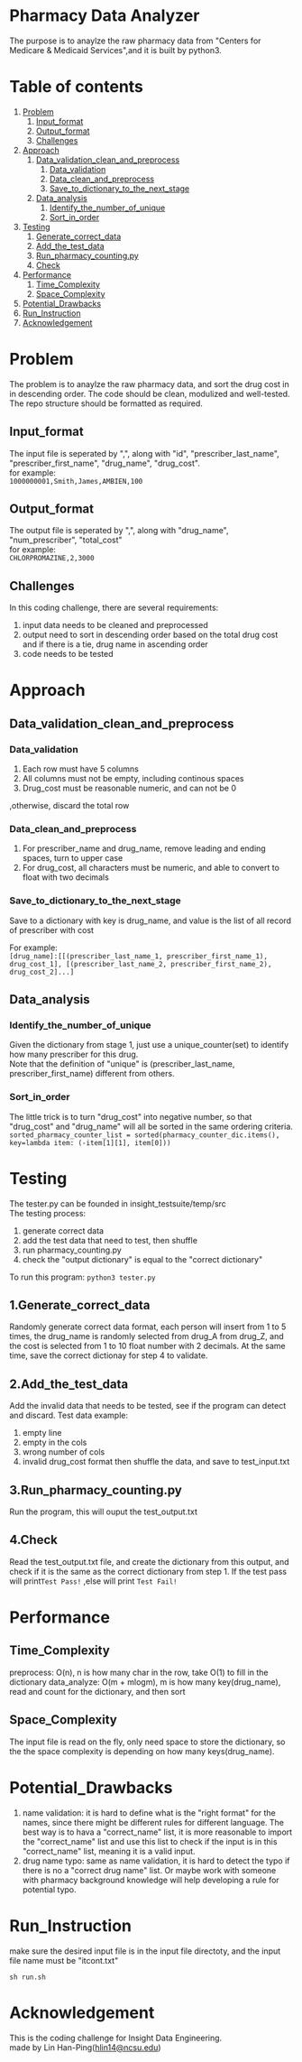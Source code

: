 
# Pharmacy Data Analyzer

The purpose is to anaylze the raw pharmacy data from "Centers for Medicare & Medicaid Services",and it is built by python3.<br />

# Table of contents
1. [Problem](README.md#problem)
	1. [Input_format](README.md#Input_format)
	2. [Output_format](README.md#Output_format)
	3. [Challenges](README.md#Challenges)
2. [Approach](README.md#Approach)
	1. [Data_validation_clean_and_preprocess](README.md#Data_validation_clean_and_preprocess)
		1. [Data_validation](README.md#Data_validation)
		2. [Data_clean_and_preprocess](README.md#Data_clean_and_preprocess)
		3. [Save_to_dictionary_to_the_next_stage](README.md#Save_to_dictionary_to_the_next_stage)
	2. [Data_analysis](README.md#Data_analysis)
		1. [Identify_the_number_of_unique](README.md#Identify_the_number_of_unique)
		2. [Sort_in_order](README.md#Sort_in_order)
3. [Testing](README.md#Testing)
	1. [Generate_correct_data](README.md#Generate_correct_data)
	2. [Add_the_test_data](README.md#Add_the_test_data)
	3. [Run_pharmacy_counting.py](README.md#Run_pharmacy_counting.py)
	4. [Check](README.md#Check)
4. [Performance](README.md#Performance)
	1. [Time_Complexity](README.md#Time_Complexity)
	2. [Space_Complexity](README.md#Space_Complexity)
5. [Potential_Drawbacks](README.md#Potential_Drawbacks)
6. [Run_Instruction](README.md#Run_Instruction)
7. [Acknowledgement](README.md#Acknowledgement)

# Problem
The problem is to anaylze the raw pharmacy data, and sort the drug cost in in descending order. The code should be clean, modulized and well-tested. The repo structure should be formatted as required.

## Input_format
The input file is seperated by ",", along with "id", "prescriber_last_name", "prescriber_first_name", "drug_name", "drug_cost".<br />
for example:<br />
`1000000001,Smith,James,AMBIEN,100`<br />

## Output_format
The output file is seperated by ",", along with "drug_name", "num_prescriber", "total_cost"<br />
for example:<br />
`CHLORPROMAZINE,2,3000
`
## Challenges
In this coding challenge, there are several requirements:
  1. input data needs to be cleaned and preprocessed
  2. output need to sort in descending order based on the total drug cost and if there is a tie, drug name in ascending order
  3. code needs to be tested


# Approach
## Data_validation_clean_and_preprocess
### Data_validation
  1. Each row must have 5 columns
  2. All columns must not be empty, including continous spaces
  3. Drug_cost must be reasonable numeric, and can not be 0

,otherwise, discard the total row<br />

### Data_clean_and_preprocess
  1. For prescriber_name and drug_name, remove leading and ending spaces, turn to upper case
  2. For drug_cost, all characters must be numeric, and able to convert to float with two decimals
  
### Save_to_dictionary_to_the_next_stage
Save to a dictionary with key is drug_name, and value is the list of all record of prescriber with cost<br />

For example:<br />
`
[drug_name]:[[(prescriber_last_name_1, prescriber_first_name_1), drug_cost_1], [(prescriber_last_name_2, prescriber_first_name_2), drug_cost_2]...]
`
  
## Data_analysis
### Identify_the_number_of_unique 
Given the dictionary from stage 1, just use a unique_counter(set) to identify how many prescriber for this drug.<br />
Note that the definition of "unique" is (prescriber_last_name, prescriber_first_name) different from others.

### Sort_in_order
The little trick is to turn "drug_cost" into negative number, so that "drug_cost" and "drug_name" will all be sorted in the same ordering criteria.<br />
`sorted_pharmacy_counter_list = sorted(pharmacy_counter_dic.items(), key=lambda item: (-item[1][1], item[0]))`

# Testing
The tester.py can be founded in insight_testsuite/temp/src<br />
The testing process:
1. generate correct data
2. add the test data that need to test, then shuffle
3. run pharmacy_counting.py
4. check the "output dictionary" is equal to the "correct dictionary"

To run this program: `python3 tester.py`

## 1.Generate_correct_data
Randomly generate correct data format, each person will insert from 1 to 5 times, the drug_name is randomly selected from drug_A from drug_Z, and the cost is selected from 1 to 10 float number with 2 decimals. At the same time, save the correct dictionay for step 4 to validate.

## 2.Add_the_test_data
Add the invalid data that needs to be tested, see if the program can detect and discard. Test data example:
1. empty line
2. empty in the cols
3. wrong number of cols
4. invalid drug_cost format
then shuffle the data, and save to test_input.txt

## 3.Run_pharmacy_counting.py
Run the program, this will ouput the test_output.txt

## 4.Check
Read the test_output.txt file, and create the dictionary from this output, and check if it is the same as the correct dictionary from step 1. If the test pass will print`Test Pass!`
	,else will print `Test Fail!`


# Performance
## Time_Complexity
preprocess: O(n), n is how many char in the row, take O(1) to fill in the dictionary
data_analyze: O(m + mlogm), m is how many key(drug_name), read and count for the dictionary, and then sort

## Space_Complexity
The input file is read on the fly, only need space to store the dictionary, so the the space complexity is depending on how many keys(drug_name). 

# Potential_Drawbacks
1. name validation: it is hard to define what is the "right format" for the names, since there might be different rules for different language. The best way is to hava a "correct_name" list, it is more reasonable to import the "correct_name" list and use this list to check if the input is in this "correct_name" list, meaning it is a valid input.
2. drug name typo: same as name validation, it is hard to detect the typo if there is no a "correct drug name" list. Or maybe work with someone with pharmacy background knowledge will help developing a rule for potential typo.


# Run_Instruction
make sure the desired input file is in the input file directoty, and the input file name must be "itcont.txt"

`sh run.sh`

# Acknowledgement
This is the coding challenge for Insight Data Engineering.<br />
made by Lin Han-Ping(hlin14@ncsu.edu)
